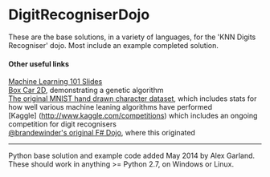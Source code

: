 DigitRecogniserDojo
===================

These are the base solutions, in a variety of languages, for the 'KNN Digits Recogniser' dojo.  Most include an example completed solution.

#### Other useful links

[Machine Learning 101 Slides](http://prezi.com/l_ruueyhli9e/machine-learning-101/?utm_campaign=share&utm_medium=copy)  
[Box Car 2D](http://boxcar2d.com/), demonstrating a genetic algorithm  
[The original MNIST hand drawn character dataset](http://yann.lecun.com/exdb/mnist/), which includes stats for how well various machine leaning algorithms have performed  
[Kaggle] (http://www.kaggle.com/competitions) which includes an ongoing competition for digit recognisers  
[@brandewinder's original F# Dojo](https://github.com/c4fsharp/Dojo-Digits-Recognizer), where this originated  

*******************************************************************************

Python base solution and example code added May 2014 by Alex Garland.
These should work in anything >= Python 2.7, on Windows or Linux.
